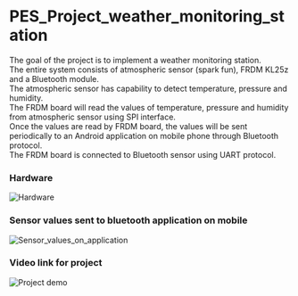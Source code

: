 # PES_Project_weather_monitoring_station</br>
The goal of the project is to implement a weather monitoring station.</br> 
The entire system consists of atmospheric sensor (spark fun), FRDM KL25z and a Bluetooth module.</br>
The atmospheric sensor has capability to detect temperature, pressure and humidity.</br>
The FRDM board will read the values of temperature, pressure and humidity from atmospheric sensor using SPI interface.</br>
Once the values are read by FRDM board, the values will be sent periodically to an Android application on mobile phone through Bluetooth protocol.</br>
The FRDM board is connected to Bluetooth sensor using UART protocol.</br>

### Hardware</br>
![Hardware](https://github.com/samu7988/PES_Project_weather_monitoring_station/blob/main/Hardware.jpeg)

### Sensor values sent to bluetooth application on mobile</br>
![Sensor_values_on_application](https://github.com/samu7988/PES_Project_weather_monitoring_station/blob/main/Bluetooth_values.jpeg)


### Video link for project </br>
![Project demo](https://studio.youtube.com/video/yTPj0NAjv9U/edit)